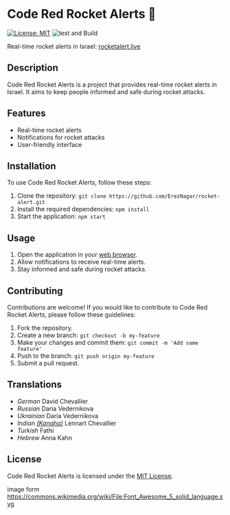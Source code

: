 
# Code Red Rocket Alerts :rocket:

[![License: MIT](https://img.shields.io/badge/License-MIT-blue.svg)](https://opensource.org/licenses/MIT)
![test and Build](https://github.com/ErezNagar/rocket-alert/actions/workflows/main.yml/badge.svg)

Real-time rocket alerts in Israel:
[rocketalert.live](http://rocketalert.live/)

## Description

Code Red Rocket Alerts is a project that provides real-time rocket alerts in Israel. It aims to keep people informed and safe during rocket attacks.

## Features

- Real-time rocket alerts
- Notifications for rocket attacks
- User-friendly interface

## Installation

To use Code Red Rocket Alerts, follow these steps:

1. Clone the repository: `git clone https://github.com/ErezNagar/rocket-alert.git`
2. Install the required dependencies: `npm install`
3. Start the application: `npm start`

## Usage

1. Open the application in your [web browser](http://localhost:3000).
2. Allow notifications to receive real-time alerts.
3. Stay informed and safe during rocket attacks.

## Contributing

Contributions are welcome! If you would like to contribute to Code Red Rocket Alerts, please follow these guidelines:

1. Fork the repository.
2. Create a new branch: `git checkout -b my-feature`
3. Make your changes and commit them: `git commit -m 'Add some feature'`
4. Push to the branch: `git push origin my-feature`
5. Submit a pull request.

## Translations

- *German* David Chevallier
- *Russian* Daria Vedernikova
- *Ukrainian* Daria Vedernikova
- *Indian [(Kanaha)](https://de.wikipedia.org/wiki/Kannada)* Lennart Chevallier
- *Turkish* Fathi
- *Hebrew* Anna Kahn

## License

Code Red Rocket Alerts is licensed under the [MIT License](https://opensource.org/licenses/MIT).


image form https://commons.wikimedia.org/wiki/File:Font_Awesome_5_solid_language.svg
